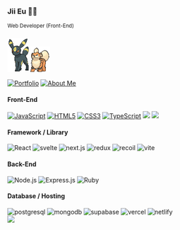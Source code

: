 <div align="">

### Jii Eu 👋🏼
<sup>Web Developer (Front-End)</sup>

<img width="48" src="./197.gif" />
<img width="45" src="./58.gif" />
<br />

[![Portfolio](https://img.shields.io/badge/Portfolio-2962FF?style=for-the-badge&logoColor=white
)](https://jiieu.com/ ) 
[![About Me](https://img.shields.io/badge/About_Me-12100E?style=for-the-badge&logoColor=white
)](https://blog.jiieu.com/about ) 


<div>
<h4>Front-End</h4>
  <a href="#"><img alt="JavaScript" src="https://img.shields.io/badge/JavaScript-F7DF1E?style=flat&logo=JavaScript&logoColor=white"></a>
  <a href="#"><img alt="HTML5" src="https://img.shields.io/badge/HTML5-E34F26?logo=HTML5&logoColor=white"></a>
  <a href="#"><img alt="CSS3" src="https://img.shields.io/badge/CSS3-1572B6?logo=CSS3&logoColor=white"></a>
  <a href="#"><img alt="TypeScript" src="https://img.shields.io/badge/TypeScript-3178C6?logo=TypeScript&logoColor=white"></a>
  <img src="https://img.shields.io/badge/SASS-CC6699?style=flat&logo=sass&logoColor=white" />
  <img src="https://img.shields.io/badge/TailwindCSS-06B6D4?style=flat&logo=tailwindcss&logoColor=white" />
</div>
  
  <div>
    <h4>Framework / Library</h4>
  <img alt="React" src="https://img.shields.io/badge/React-61DAFB?logo=React&logoColor=white">
  <img alt="svelte" src="https://img.shields.io/badge/Svelte-f23f00?logo=svelte&logoColor=white">
  <img alt="next.js" src="https://img.shields.io/badge/Next.js-000000?logo=nextdotjs&logoColor=white">
  <img alt="redux" src="https://img.shields.io/badge/Redux-764ABC?logo=redux&logoColor=white">
  <img alt="recoil" src="https://img.shields.io/badge/Recoil-3578e5?logo=recoil&logoColor=white">
  <img alt="vite" src="https://img.shields.io/badge/Vite-646CFF?logo=vite&logoColor=white">
</div>


<div>
  <h4>Back-End</h4>
  <img alt="Node.js" src="https://img.shields.io/badge/Node.js-73b759?logo=nodedotjs&logoColor=white">
  <img alt="Express.js" src="https://img.shields.io/badge/Express-fff?logo=express&logoColor=black">
  <img alt="Ruby" src="https://img.shields.io/badge/Ruby-bc110f?logo=ruby&logoColor=white">
</div>

<div>
  <h4>Database / Hosting</h4>
  <img alt="postgresql" src="https://img.shields.io/badge/PostgreSQL-1e5287?logo=postgresql&logoColor=white">
<img alt="mongodb" src="https://img.shields.io/badge/MongoDB-2c934f?logo=mongodb&logoColor=white">
  <img alt="supabase" src="https://img.shields.io/badge/Supabase-000?logo=supabase&logoColor=1c7d50">
  <img alt="vercel" src="https://img.shields.io/badge/Vercel-000?logo=vercel&logoColor=white">
  <img alt="netlify" src="https://img.shields.io/badge/Netlify-00beab?logo=netlify&logoColor=white">
</div>

</div>

  <img src="https://capsule-render.vercel.app/api?type=waving&color=77b9f6&section=footer&" />
